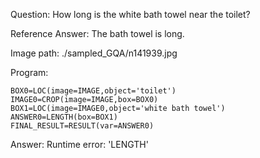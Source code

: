 Question: How long is the white bath towel near the toilet?

Reference Answer: The bath towel is long.

Image path: ./sampled_GQA/n141939.jpg

Program:

```
BOX0=LOC(image=IMAGE,object='toilet')
IMAGE0=CROP(image=IMAGE,box=BOX0)
BOX1=LOC(image=IMAGE0,object='white bath towel')
ANSWER0=LENGTH(box=BOX1)
FINAL_RESULT=RESULT(var=ANSWER0)
```
Answer: Runtime error: 'LENGTH'

